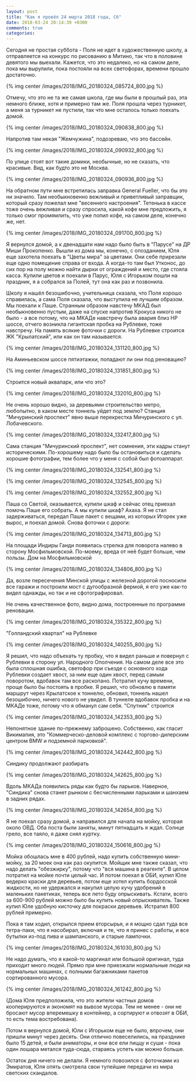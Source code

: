 ```yaml
---
layout: post
title: "Как я провёл 24 марта 2018 года, Сб"
date: 2018-03-24 20:14:39 +0300
comments: true
categories: 
---
```

Сегодня не простая суббота - Поля не идет в художественную школу, а отправляется на конкурс по рисованию в Митино, так что в половине девятого мы выехали. Кажется, что это недалеко, но на самом деле, пока мы вырулили, пока постояли на всех светофорах, времени прошло достаточно. 

{% img center /images/2018/IMG_20180324_085724_800.jpg %}

Отмечу, что это не та же самая школа, где мы были в прошлый раз, эта немного ближе, хотя и примерно там же. Поля прошла через турникет, а меня за турникет не пустили, так что мне осталось только поехать домой.

{% img center /images/2018/IMG_20180324_090838_800.jpg %}

Напротив там некая "Жемчужина", подозреваю, что это бассейн.

{% img center /images/2018/IMG_20180324_090932_800.jpg %}

По улице стоят вот такие домики, необычные, но не сказать, что красивые. Вид, как будто это не Москва.

{% img center /images/2018/IMG_20180324_090936_800.jpg %}

На обратном пути мне встретилась заправка General Fueller, что бы это ни значило. Там необыкновенно вежливый и приветливый заправщик, который сразу пожелал мне "весеннего настроения". Тетенька в кассе тоже очень вежливая и сразу спросила, какой кофе мне предложить, я только смог промямлить, что уже попил кофе, на самом деле, конечно же, нет.

{% img center /images/2018/IMG_20180324_091700_800.jpg %}

Я вернулся домой, а к двенадцати нам надо было быть в "Парусе" на ДР Миши Прокопенко. Вышли из дома мы, конечно, с опозданием, Юля еще захотела поехать в "Цветы мира" за цветами. Они себе прирезали еще одно помещение справа от входа. А когда-то там был Утконос, до сих пор на полу можно найти дырки от ограждений и место, где стояла касса. Купили цветов и поехали в Парус, Юля с Игорьком пошли на праздник, я а собрался за Полей, тут она как раз и позвонила.

Школу я нашёл безошибочно, учительница сказала, что Поля хорошо справилась, а сама Поля сказала, что выступила не лучшим образом. Мы поехали к Паше. Странным образом навстечу МКАД был необыкновенно пустым, даже на спуске напротив Крокуса никого не было - а все потому, что на МКАДе навстречу была авария близ НР шоссе, отчего возникла гигантская пробка на Рублевке, тоже навстречу. На память всякие фоточки с дороги. На Рублевке строится ЖК "Крылатский", или как он там называется.

{% img center /images/2018/IMG_20180324_131120_800.jpg %}

На Аминьевском шоссе пятиэтажки, попадают ли они под реновацию?

{% img center /images/2018/IMG_20180324_131851_800.jpg %}

Строится новый аквапарк, или что это? 

{% img center /images/2018/IMG_20180324_132010_800.jpg %}

Не очень хорошо видно, за деревьями строительство метро, любопытно, в каком месте тоннель уйдет под землю? Станция "Мичуринский проспект" явно выше перекрестка Мичуринского с ул. Лобачевского.

{% img center /images/2018/IMG_20180324_132417_800.jpg %}

Сама станция "Мичуринский проспект", нет сомнения, эти кадры станут историческими. По-хорошему надо было бы остановиться и сделать хорошие фотографии, тем более что у меня с собой был фотоаппарат.

{% img center /images/2018/IMG_20180324_132541_800.jpg %}

{% img center /images/2018/IMG_20180324_132545_800.jpg %}

{% img center /images/2018/IMG_20180324_132552_800.jpg %}

Паша со Светой, оказывается, купили шкаф и сейчас отец приехал помочь Паше его собрать. А мы купили шкаф? Ахаха. Я не стал задерживаться, передал Паше пакет с вещами, из которых Игорек уже вырос, и поехал домой. Снова фоточки с дороги:

{% img center /images/2018/IMG_20180324_134713_800.jpg %}

На площади Индиры Ганди появилась стрелка для поворота налево в сторону Мосфильмовской. По-моему, вреда от неё будет больше, чем пользы. Дом на Мосфильмовской
 
{% img center /images/2018/IMG_20180324_134806_800.jpg %}

Да, возле пересечения Минской улицы с железной дорогой посносили все гаражи и построили мост с дугообразной фермой, я его уже как-то видел однажды, но так и не сфотографировал. 

Не очень качественное фото, видно дома, построенные по программе реновации. 

{% img center /images/2018/IMG_20180324_135322_800.jpg %}

"Голландский квартал" на Рублевке

{% img center /images/2018/IMG_20180324_140255_800.jpg %}

Я решил, что надо объехать ту пробку, что я видел раньше и повернул с Рублевки в сторону ул. Народного Ополчения. На самом деле все это была сплошная ошибка, светофор при съезде с основного хода Рублевки создает хвост, за ним еще один хвост, перед самым поворотом, вдобавок там все раскопано. Потратил кучу времени, проще было бы постоять в пробке. Я решил, что обновлю в памяти маршрут через Крылатское к тоннелю, обновил, тоннель нашел безошибочно, ничего нового не увидел. В туннеле вдобавок пробка и на МКАДе тоже, потому что я обманул сам себя. "Спутник" строится

{% img center /images/2018/IMG_20180324_142353_800.jpg %}

Непонятное здание по-прежнему заброшено. Собственно, как гласит Викимапия, это "Коммерческо-деловой комплекс с торгово-дилерским центром BMW и подземной парковкой".

{% img center /images/2018/IMG_20180324_142442_800.jpg %}

Синдику продолжают разбирать

{% img center /images/2018/IMG_20180324_142625_800.jpg %}

Вдоль МКАДа появились ряды как будто бы ларьков. Наверное, "Синдика" снова станет рынком с бесчисленными ларьками и шанхаем в задних рядах.

{% img center /images/2018/IMG_20180324_142654_800.jpg %}

Я не поехал сразу домой, а направился для начала на мойку, которая около ОВД. Оба поста были заняты, минут пятнадцать я ждал. Солнце грело, все таяло, я даже снял куртку.

{% img center /images/2018/IMG_20180324_150616_800.jpg %}

Мойка обошлась мне в 400 рублей, надо купить собственную мини-мойку, за 20 моек она как раз окупится. Мойщик мне также сказал, что надо делать "обезжирку", потому что "вся машина в реагенте". В целом потратил на мойке почти целый час. И потом поехал в ОБИ, купил Юле ведерко краски для деревьев, потом еще хотел купить бордосской жидкости, но не удержался и накупил целую кучу удобрений в маленьких пакетиках, теперь все лето буду опрыскивать. Кстати, всего за 600-900 рублей можно было бы купить новый опрыскиватель. Также купил Юле удобную кисточку для покраски деревьев. Истратил 800 рублей примерно.

Пока я там ходил, открылся прием вторсырья, и я мощно сдал туда все тетра-паки, что я насобирал, включая и те, что я принес с работы, и все бутылки из-под пива и шампанского, и старые лампочки.

{% img center /images/2018/IMG_20180324_161030_800.jpg %}

Не надо думать, что я какой-то маргинал или большой оригинал, туда приходит много людей. Прямо при мне приезжали нормальные люди на нормальных машинах, с полными багажниками пакетов сортированного мусора.

{% img center /images/2018/IMG_20180324_161242_800.jpg %}

(Дома Юля предположила, что это жители частных домов кооперируются и экономят на вывозе мусора. Тем не менее - они не бросают мусор вперемешку в контейнер, а сортируют и отвозят в ОБИ, то есть тема востребована).

Потом я вернулся домой, Юли с Игорьком еще не было, впрочем, они пришли минут через десять. Они отлично повеселились, на празднике было 15 детей, и были аниматоры, и они все ели пиццу и суши - пока один лошара метался туда-сюда, стараясь успеть как можно больше.

Остаток дня ничего не делали. Я немного повозился с фоточками из Эмиратов, Юля опять смотрела свои тупейшие передачи из мира светских скандалов.